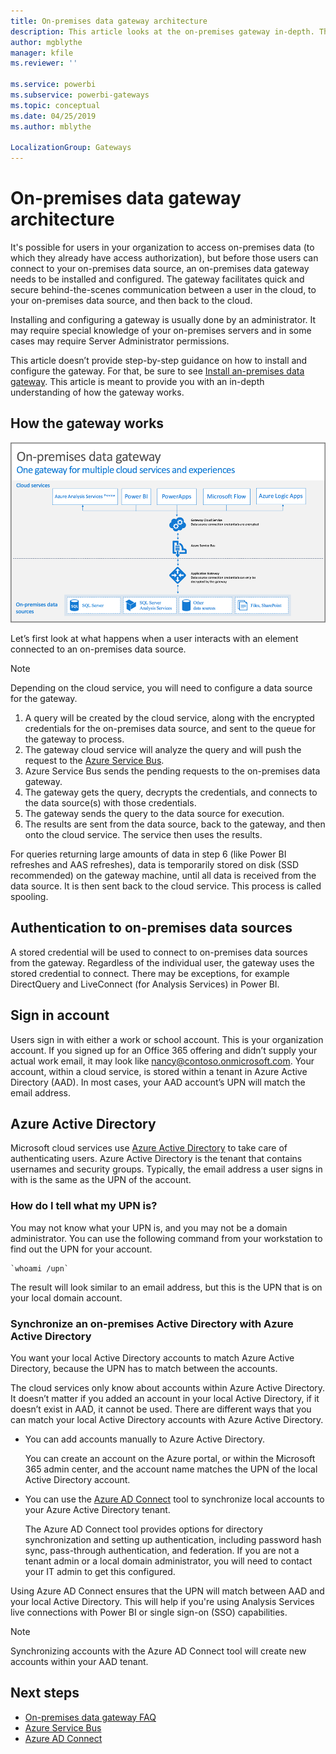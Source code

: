 ```yaml
---
title: On-premises data gateway architecture
description: This article looks at the on-premises gateway in-depth. This looks at how the service works with Azure Active Directory and your local Active Directory.
author: mgblythe
manager: kfile
ms.reviewer: ''

ms.service: powerbi
ms.subservice: powerbi-gateways
ms.topic: conceptual
ms.date: 04/25/2019
ms.author: mblythe

LocalizationGroup: Gateways
---
```

# On-premises data gateway architecture

It's possible for users in your organization to access on-premises data (to which they already have access authorization), but before those users can connect to your on-premises data source, an on-premises data gateway needs to be installed and configured. The gateway facilitates quick and secure behind-the-scenes communication between a user in the cloud, to your on-premises data source, and then back to the cloud.

Installing and configuring a gateway is usually done by an administrator. It may require special knowledge of your on-premises servers and in some cases may require Server Administrator permissions.

This article doesn’t provide step-by-step guidance on how to install and configure the gateway. For that, be sure to see [Install an-premises data gateway](service-gateway-install.md). This article is meant to provide you with an in-depth understanding of how the gateway works.

## How the gateway works

![How the on-premises data gateway works](./media/service-gateway-onprem-indepth/on-prem-data-gateway-how-it-works.png)

Let’s first look at what happens when a user interacts with an element connected to an on-premises data source.

> [!NOTE]
> Depending on the cloud service, you will need to configure a data source for the gateway.

1. A query will be created by the cloud service, along with the encrypted credentials for the on-premises data source, and sent to the queue for the gateway to process.
2. The gateway cloud service will analyze the query and will push the request to the [Azure Service Bus](/azure/service-bus-messaging/service-bus-messaging-overview/).
3. Azure Service Bus sends the pending requests to the on-premises data gateway.
4. The gateway gets the query, decrypts the credentials, and connects to the data source(s) with those credentials.
5. The gateway sends the query to the data source for execution.
6. The results are sent from the data source, back to the gateway, and then onto the cloud service. The service then uses the results.

For queries returning large amounts of data in step 6 (like Power BI refreshes and AAS refreshes), data is temporarily stored on disk (SSD recommended) on the gateway machine, until all data is received from the data source. It is then sent back to the cloud service. This process is called spooling.

## Authentication to on-premises data sources

A stored credential will be used to connect to on-premises data sources from the gateway. Regardless of the individual user, the gateway uses the stored credential to connect. There may be exceptions, for example DirectQuery and LiveConnect (for Analysis Services) in Power BI.

## Sign in account

Users sign in with either a work or school account. This is your organization account. If you signed up for an Office 365 offering and didn’t supply your actual work email, it may look like nancy@contoso.onmicrosoft.com. Your account, within a cloud service, is stored within a tenant in Azure Active Directory (AAD). In most cases, your AAD account’s UPN will match the email address.

## Azure Active Directory

Microsoft cloud services use [Azure Active Directory](/azure/active-directory/fundamentals/active-directory-whatis) to take care of authenticating users. Azure Active Directory is the tenant that contains usernames and security groups. Typically, the email address a user signs in with is the same as the UPN of the account.

### How do I tell what my UPN is?

You may not know what your UPN is, and you may not be a domain administrator. You can use the following command from your workstation to find out the UPN for your account.

    `whoami /upn`

The result will look similar to an email address, but this is the UPN that is on your local domain account.

### Synchronize an on-premises Active Directory with Azure Active Directory

You want your local Active Directory accounts to match Azure Active Directory, because the UPN has to match between the accounts.

The cloud services only know about accounts within Azure Active Directory. It doesn’t matter if you added an account in your local Active Directory, if it doesn’t exist in AAD, it cannot be used. There are different ways that you can match your local Active Directory accounts with Azure Active Directory.

* You can add accounts manually to Azure Active Directory.

    You can create an account on the Azure portal, or within the Microsoft 365 admin center, and the account name matches the UPN of the local Active Directory account.

* You can use the [Azure AD Connect](/azure/active-directory/hybrid/how-to-connect-sync-whatis) tool to synchronize local accounts to your Azure Active Directory tenant.

    The Azure AD Connect tool provides options for directory synchronization and setting up authentication, including password hash sync, pass-through authentication, and federation. If you are not a tenant admin or a local domain administrator, you will need to contact your IT admin to get this configured.

Using Azure AD Connect ensures that the UPN will match between AAD and your local Active Directory. This will help if you're using Analysis Services live connections with Power BI or single sign-on (SSO) capabilities.

> [!NOTE]
> Synchronizing accounts with the Azure AD Connect tool will create new accounts within your AAD tenant.

## Next steps

* [On-premises data gateway FAQ](service-gateway-onprem-faq.md)  
* [Azure Service Bus](/azure/service-bus-messaging/service-bus-messaging-overview/)  
* [Azure AD Connect](/azure/active-directory/hybrid/how-to-connect-sync-whatis/)  


